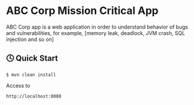 ABC Corp Mission Critical App
=

ABC Corp app is a web application in order to understand behavior of bugs and vulnerabilities, for example, [memory leak, deadlock, JVM crash, SQL injection and so on]


:clock4: Quick Start
-

    $ mvn clean install

Access to

    http://localhost:8080
